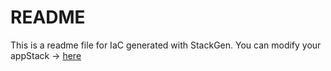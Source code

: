 # README
This is a readme file for IaC generated with StackGen.
You can modify your appStack -> [here](http://main.dev.stackgen.com/appstacks/db5cd114-e385-4c4f-ac95-5712dadb7c2b)
